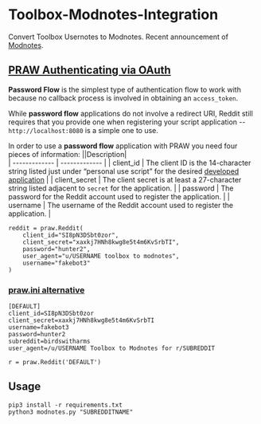# Toolbox-Modnotes-Integration
Convert Toolbox Usernotes to Modnotes. Recent announcement of [Modnotes](https://www.reddit.com/r/modnews/comments/t8vafc/announcing_mod_notes/).

## [PRAW Authenticating via OAuth](https://praw.readthedocs.io/en/stable/getting_started/authentication.html)
  
**Password Flow** is the simplest type of authentication flow to work with because no
callback process is involved in obtaining an ``access_token``.

While **password flow** applications do not involve a redirect URI, Reddit still
requires that you provide one when registering your script application --
``http://localhost:8080`` is a simple one to use.

In order to use a **password flow** application with PRAW you need four pieces of
information:
||Description|    
| ------------- | ------------- |
| client_id  | The client ID is the 14-character string listed just under “personal use script” for the desired [developed application](https://www.reddit.com/prefs/apps/)  |
| client_secret  | The client secret is at least a 27-character string listed adjacent to `secret` for the application.  |
| password  | The password for the Reddit account used to register the application.  |
| username  | The username of the Reddit account used to register the application.  |

```
reddit = praw.Reddit(
    client_id="SI8pN3DSbt0zor",
    client_secret="xaxkj7HNh8kwg8e5t4m6KvSrbTI",
    password="hunter2",
    user_agent="u/USERNAME toolbox to modnotes",
    username="fakebot3"
)
```
### [praw.ini alternative](https://praw.readthedocs.io/en/stable/getting_started/configuration/prawini.html#praw-ini)
```
[DEFAULT]
client_id=SI8pN3DSbt0zor
client_secret=xaxkj7HNh8kwg8e5t4m6KvSrbTI
username=fakebot3
password=hunter2
subreddit=birdswitharms
user_agent=/u/USERNAME Toolbox to Modnotes for r/SUBREDDIT
```
```
r = praw.Reddit('DEFAULT')
```

## Usage

```
pip3 install -r requirements.txt
python3 modnotes.py "SUBREDDITNAME"
```
